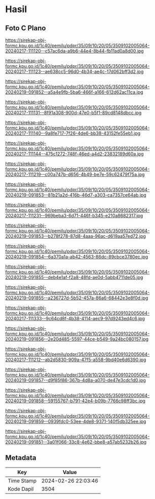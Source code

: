 # Hasil

## Foto C Plano

https://sirekap-obj-formc.kpu.go.id/1c40/pemilu/pdpr/35/09/10/20/05/3509102005064-20240217-111120--c57ac6da-a9b6-44e4-8b44-fb11ad0a8d00.jpg

https://sirekap-obj-formc.kpu.go.id/1c40/pemilu/pdpr/35/09/10/20/05/3509102005064-20240217-111123--ae638cc5-96d0-4b34-ae4c-17d062bff3d2.jpg

https://sirekap-obj-formc.kpu.go.id/1c40/pemilu/pdpr/35/09/10/20/05/3509102005064-20240219-091852--a5a4e9fb-5ba6-466f-a166-612d62ac11ca.jpg

https://sirekap-obj-formc.kpu.go.id/1c40/pemilu/pdpr/35/09/10/20/05/3509102005064-20240217-111131--8f91a308-900d-47e0-b5f1-89cd8148dbcc.jpg

https://sirekap-obj-formc.kpu.go.id/1c40/pemilu/pdpr/35/09/10/20/05/3509102005064-20240217-111140--9a8fe717-7f26-4de6-bb38-43152fe55eb1.jpg

https://sirekap-obj-formc.kpu.go.id/1c40/pemilu/pdpr/35/09/10/20/05/3509102005064-20240217-111144--475c1272-748f-46ed-a4d2-23832189d60a.jpg

https://sirekap-obj-formc.kpu.go.id/1c40/pemilu/pdpr/35/09/10/20/05/3509102005064-20240217-111219--c00a747b-d656-4b49-be7e-59c62479f75a.jpg

https://sirekap-obj-formc.kpu.go.id/1c40/pemilu/pdpr/35/09/10/20/05/3509102005064-20240219-091853--81b21a2d-416b-46d7-a303-ca7357ce64ab.jpg

https://sirekap-obj-formc.kpu.go.id/1c40/pemilu/pdpr/35/09/10/20/05/3509102005064-20240217-111231--969beba3-6d71-446f-b345-e210a8682317.jpg

https://sirekap-obj-formc.kpu.go.id/1c40/pemilu/pdpr/35/09/10/20/05/3509102005064-20240219-091853--b278f278-87d8-4aaa-96ac-d619aa57ed72.jpg

https://sirekap-obj-formc.kpu.go.id/1c40/pemilu/pdpr/35/09/10/20/05/3509102005064-20240219-091854--6a370a1a-ab42-4563-86dc-89cbce3780ec.jpg

https://sirekap-obj-formc.kpu.go.id/1c40/pemilu/pdpr/35/09/10/20/05/3509102005064-20240219-091855--deb4e1af-f2a8-48fd-ae0d-5abb4711de05.jpg

https://sirekap-obj-formc.kpu.go.id/1c40/pemilu/pdpr/35/09/10/20/05/3509102005064-20240219-091855--a236727d-5b52-457a-86a6-68442e3e8f0d.jpg

https://sirekap-obj-formc.kpu.go.id/1c40/pemilu/pdpr/35/09/10/20/05/3509102005064-20240217-111333--9c64cd8f-4b38-4114-aec9-97d9243ed4c6.jpg

https://sirekap-obj-formc.kpu.go.id/1c40/pemilu/pdpr/35/09/10/20/05/3509102005064-20240219-091856--2e20d485-5597-44ce-b549-9a24bc080157.jpg

https://sirekap-obj-formc.kpu.go.id/1c40/pemilu/pdpr/35/09/10/20/05/3509102005064-20240217-111212--ab2d5830-909a-47f5-a558-9bd40e6d6390.jpg

https://sirekap-obj-formc.kpu.go.id/1c40/pemilu/pdpr/35/09/10/20/05/3509102005064-20240219-091857--d9f85f86-367b-4d8a-a070-de47e3cdc1d0.jpg

https://sirekap-obj-formc.kpu.go.id/1c40/pemilu/pdpr/35/09/10/20/05/3509102005064-20240219-091858--59155767-b791-42e4-b09b-7766c98ff3bc.jpg

https://sirekap-obj-formc.kpu.go.id/1c40/pemilu/pdpr/35/09/10/20/05/3509102005064-20240219-091859--0939fdc0-53ee-4de8-9371-140f5db325ee.jpg

https://sirekap-obj-formc.kpu.go.id/1c40/pemilu/pdpr/35/09/10/20/05/3509102005064-20240219-091851--3a01f066-33c8-4e62-bbe8-a57ab5232b26.jpg


## Metadata

| Key        | Value               |
| ---------- | ------------------- |
| Time Stamp | 2024-02-26 22:03:46 |
| Kode Dapil | 3504                |



